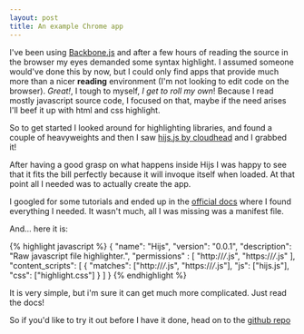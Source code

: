 ```yaml
---
layout: post
title: An example Chrome app
---
```


I've been using [Backbone.js](http://documentcloud.github.com/backbone/backbone.js) and after a few hours of reading the source in the browser my eyes demanded some syntax highlight. I assumed someone would've done this by now, but I could only find apps that provide much more than a nicer **reading** environment (I'm not looking to edit code on the browser).  *Great!*, I tough to myself, *I get to roll my own*!  Because I read mostly javascript source code, I focused on that, maybe if the need arises I'll beef it up with html and css highlight.

So to get started I looked around for highlighting libraries, and found a couple of heavyweights and then I saw [hijs.js by cloudhead](https://github.com/cloudhead/hijs) and I grabbed it!

After having a good grasp on what happens inside Hijs I was happy to see that it fits the bill perfectly because it will invoque itself when loaded. At that point all I needed was to actually create the app.

I googled for some tutorials and ended up in the [official docs](http://code.google.com/chrome/extensions/overview.html) where I found everything I needed. It wasn't much, all I was missing was a manifest file.

And... here it is:

{% highlight javascript %}
    {
       "name": "Hijs",
       "version": "0.0.1",
       "description": "Raw javascript file highlighter.",
       "permissions" : [
          "http://*/*.js",
          "https://*/*.js"
       ],
       "content_scripts": [
          {
             "matches": ["http://*/*.js", "https://*/*.js"],
             "js": ["hijs.js"],
             "css": ["highlight.css"]
          }
       ]
    }
{% endhighlight %}

It is very simple, but i'm sure it can get much more complicated. Just read the docs!

So if you'd like to try it out before I have it done, head on to the [github repo](https://github.com/xonecas/chrome-hijs)
